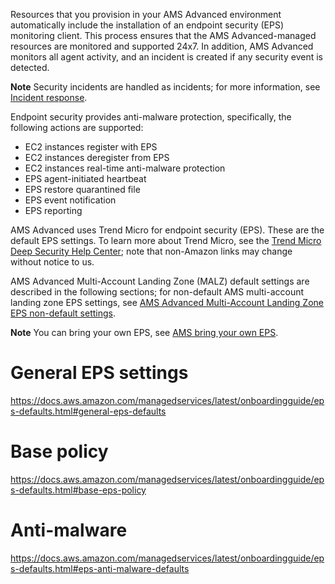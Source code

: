Resources that you provision in your AMS Advanced environment automatically include the installation of an endpoint security (EPS) monitoring client. This process ensures that the AMS Advanced-managed resources are monitored and supported 24x7. In addition, AMS Advanced monitors all agent activity, and an incident is created if any security event is detected.

**Note**
Security incidents are handled as incidents; for more information, see [Incident response](https://docs.aws.amazon.com/managedservices/latest/userguide/sec-incident-response.html).

Endpoint security provides anti-malware protection, specifically, the following actions are supported:
- EC2 instances register with EPS
- EC2 instances deregister from EPS
- EC2 instances real-time anti-malware protection
- EPS agent-initiated heartbeat
- EPS restore quarantined file
- EPS event notification
- EPS reporting

AMS Advanced uses Trend Micro for endpoint security (EPS). These are the default EPS settings. To learn more about Trend Micro, see the [Trend Micro Deep Security Help Center](https://help.deepsecurity.trendmicro.com/aws/welcome.html?redirected=true); note that non-Amazon links may change without notice to us.

AMS Advanced Multi-Account Landing Zone (MALZ) default settings are described in the following sections; for non-default AMS multi-account landing zone EPS settings, see [AMS Advanced Multi-Account Landing Zone EPS non-default settings](https://docs.aws.amazon.com/managedservices/latest/userguide/security-mgmt.html#malz-eps-settings).

**Note**
You can bring your own EPS, see [AMS bring your own EPS](https://docs.aws.amazon.com/managedservices/latest/userguide/ams-byoeps.html).

# General EPS settings
https://docs.aws.amazon.com/managedservices/latest/onboardingguide/eps-defaults.html#general-eps-defaults

# Base policy
https://docs.aws.amazon.com/managedservices/latest/onboardingguide/eps-defaults.html#base-eps-policy

# Anti-malware
https://docs.aws.amazon.com/managedservices/latest/onboardingguide/eps-defaults.html#eps-anti-malware-defaults


